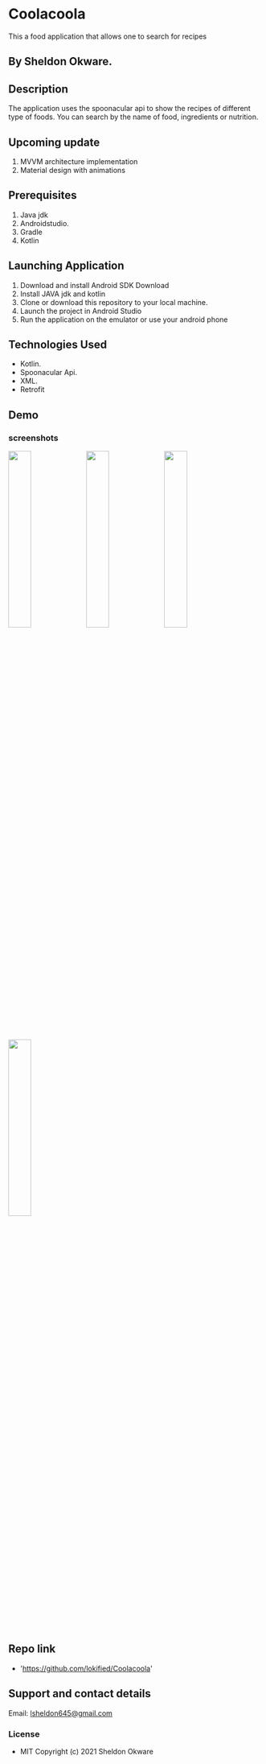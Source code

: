 # Coolacoola
This a food application that allows one to search for recipes

## By Sheldon Okware.

## Description
The application uses the spoonacular api to show the recipes of different type of foods. You can search by the name of food, ingredients or nutrition.

## Upcoming update
1. MVVM architecture implementation
2. Material design with animations

## Prerequisites
1. Java jdk
2. Androidstudio.
3. Gradle
4. Kotlin

## Launching Application
1. Download and install Android SDK Download
2. Install JAVA jdk and kotlin
3. Clone or download this repository to your local machine.
4. Launch the project in Android Studio
5. Run the application on the emulator or use your android phone


## Technologies Used
* Kotlin.
* Spoonacular Api.
* XML.
* Retrofit
## Demo
### screenshots
<img src="https://user-images.githubusercontent.com/87479198/166692695-a360305a-cd91-40df-a99e-b194ec732305.png" width=30% height=30% >
<img src="https://user-images.githubusercontent.com/87479198/166692887-11e9dccd-b54e-468a-9719-2b4bb9533bdb.png" width=30% height=30% >
<img src="https://user-images.githubusercontent.com/87479198/166692923-c685764f-101c-4ef8-a6fb-6ad69376cb39.png" width=30% height=30% >
<img src="https://user-images.githubusercontent.com/87479198/166692943-20ba8239-acf2-4b9f-bfd7-78c346835e3c.png" width=30% height=30% >

## Repo link
*  'https://github.com/lokified/Coolacoola'

## Support and contact details
Email: lsheldon645@gmail.com


### License
* MIT
Copyright (c) 2021 Sheldon Okware

